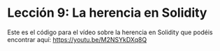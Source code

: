# Lección 9: La herencia en Solidity

Este es el código para el vídeo sobre la herencia en Solidity que podéis encontrar aquí: https://youtu.be/M2NSYkDXq8Q
